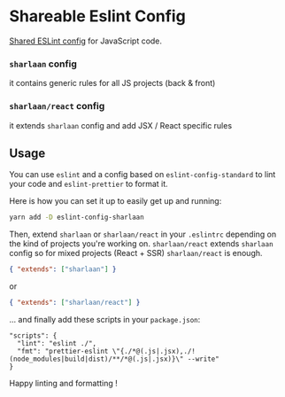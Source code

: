 # Shareable Eslint Config

[Shared ESLint config](http://eslint.org/docs/developer-guide/shareable-configs) for JavaScript code.

### `sharlaan` config

it contains generic rules for all JS projects (back & front)

### `sharlaan/react` config

it extends `sharlaan` config and add JSX / React specific rules

## Usage

You can use `eslint` and a config based on `eslint-config-standard` to lint your code and `eslint-prettier` to format it.

Here is how you can set it up to easily get up and running:

```sh
yarn add -D eslint-config-sharlaan
```

Then, extend `sharlaan` or `sharlaan/react` in your `.eslintrc` depending on the kind of projects you're working on.
`sharlaan/react` extends `sharlaan` config so for mixed projects (React + SSR) `sharlaan/react` is enough.

```json
{ "extends": ["sharlaan"] }
```

or

```json
{ "extends": ["sharlaan/react"] }
```

... and finally add these scripts in your `package.json`:

```
"scripts": {
  "lint": "eslint ./",
  "fmt": "prettier-eslint \"{./*@(.js|.jsx),./!(node_modules|build|dist)/**/*@(.js|.jsx)}\" --write"
}
```

Happy linting and formatting !
